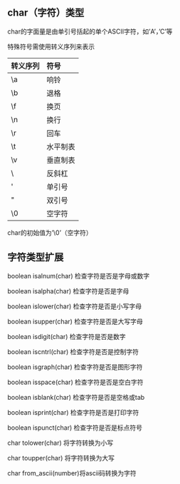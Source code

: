 ## char（字符）类型

char的字面量是由单引号括起的单个ASCII字符，如’A’，’C’等

特殊符号需使用转义序列来表示

| 转义序列 | 符号 |
| :--- | :--- |
| \a | 响铃 |
| \b | 退格 |
| \f | 换页 |
| \n | 换行 |
| \r | 回车 |
| \t | 水平制表 |
| \v | 垂直制表 |
| \\ | 反斜杠 |
| \' | 单引号 |
| \" | 双引号 |
| \0 | 空字符 |

char的初始值为’\0’（空字符）

## 字符类型扩展

boolean isalnum\(char\) 检查字符是否是字母或数字

boolean isalpha\(char\) 检查字符是否是字母

boolean islower\(char\) 检查字符是否是小写字母

boolean isupper\(char\) 检查字符是否是大写字母

boolean isdigit\(char\) 检查字符是否是数字

boolean iscntrl\(char\) 检查字符是否是控制字符

boolean isgraph\(char\) 检查字符是否是图形字符

boolean isspace\(char\) 检查字符是否是空白字符

boolean isblank\(char\) 检查字符是否是空格或tab

boolean isprint\(char\) 检查字符是否是打印字符

boolean ispunct\(char\) 检查字符是否是标点符号

char tolower\(char\) 将字符转换为小写

char toupper\(char\) 将字符转换为大写

char from\_ascii\(number\)将ascii码转换为字符


